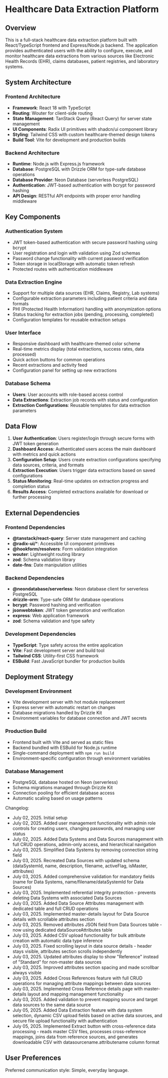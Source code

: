 # Healthcare Data Extraction Platform

## Overview

This is a full-stack healthcare data extraction platform built with React/TypeScript frontend and Express/Node.js backend. The application provides authenticated users with the ability to configure, execute, and monitor healthcare data extractions from various sources like Electronic Health Records (EHR), claims databases, patient registries, and laboratory systems.

## System Architecture

### Frontend Architecture
- **Framework**: React 18 with TypeScript
- **Routing**: Wouter for client-side routing
- **State Management**: TanStack Query (React Query) for server state management
- **UI Components**: Radix UI primitives with shadcn/ui component library
- **Styling**: Tailwind CSS with custom healthcare-themed design tokens
- **Build Tool**: Vite for development and production builds

### Backend Architecture
- **Runtime**: Node.js with Express.js framework
- **Database**: PostgreSQL with Drizzle ORM for type-safe database operations
- **Database Provider**: Neon Database (serverless PostgreSQL)
- **Authentication**: JWT-based authentication with bcrypt for password hashing
- **API Design**: RESTful API endpoints with proper error handling middleware

## Key Components

### Authentication System
- JWT token-based authentication with secure password hashing using bcrypt
- User registration and login with validation using Zod schemas
- Password change functionality with current password verification
- Token storage in localStorage with automatic token refresh
- Protected routes with authentication middleware

### Data Extraction Engine
- Support for multiple data sources (EHR, Claims, Registry, Lab systems)
- Configurable extraction parameters including patient criteria and data formats
- PHI (Protected Health Information) handling with anonymization options
- Status tracking for extraction jobs (pending, processing, completed)
- Configuration templates for reusable extraction setups

### User Interface
- Responsive dashboard with healthcare-themed color scheme
- Real-time metrics display (total extractions, success rates, data processed)
- Quick action buttons for common operations
- Recent extractions and activity feed
- Configuration panel for setting up new extractions

### Database Schema
- **Users**: User accounts with role-based access control
- **Data Extractions**: Extraction job records with status and configuration
- **Extraction Configurations**: Reusable templates for data extraction parameters

## Data Flow

1. **User Authentication**: Users register/login through secure forms with JWT token generation
2. **Dashboard Access**: Authenticated users access the main dashboard with metrics and quick actions
3. **Configuration Setup**: Users create extraction configurations specifying data sources, criteria, and formats
4. **Extraction Execution**: Users trigger data extractions based on saved configurations
5. **Status Monitoring**: Real-time updates on extraction progress and completion status
6. **Results Access**: Completed extractions available for download or further processing

## External Dependencies

### Frontend Dependencies
- **@tanstack/react-query**: Server state management and caching
- **@radix-ui/***: Accessible UI component primitives
- **@hookform/resolvers**: Form validation integration
- **wouter**: Lightweight routing library
- **zod**: Schema validation library
- **date-fns**: Date manipulation utilities

### Backend Dependencies
- **@neondatabase/serverless**: Neon database client for serverless PostgreSQL
- **drizzle-orm**: Type-safe ORM for database operations
- **bcrypt**: Password hashing and verification
- **jsonwebtoken**: JWT token generation and verification
- **express**: Web application framework
- **zod**: Schema validation and type safety

### Development Dependencies
- **TypeScript**: Type safety across the entire application
- **Vite**: Fast development server and build tool
- **Tailwind CSS**: Utility-first CSS framework
- **ESBuild**: Fast JavaScript bundler for production builds

## Deployment Strategy

### Development Environment
- Vite development server with hot module replacement
- Express server with automatic restart on changes
- Database migrations handled by Drizzle Kit
- Environment variables for database connection and JWT secrets

### Production Build
- Frontend built with Vite and served as static files
- Backend bundled with ESBuild for Node.js runtime
- Single-command deployment with `npm run build`
- Environment-specific configuration through environment variables

### Database Management
- PostgreSQL database hosted on Neon (serverless)
- Schema migrations managed through Drizzle Kit
- Connection pooling for efficient database access
- Automatic scaling based on usage patterns

Changelog:
- July 02, 2025. Initial setup
- July 02, 2025. Added user management functionality with admin role controls for creating users, changing passwords, and managing user status
- July 02, 2025. Added Data Systems and Data Sources management with full CRUD operations, admin-only access, and hierarchical navigation
- July 03, 2025. Simplified Data Systems by removing connection string field
- July 03, 2025. Recreated Data Sources with updated schema (dataSystemId, name, description, filename, activeFlag, isMaster, attributes)
- July 03, 2025. Added comprehensive validation for mandatory fields (name for Data Systems, name/filename/dataSystemId for Data Sources)
- July 03, 2025. Implemented referential integrity protection - prevents deleting Data Systems with associated Data Sources
- July 03, 2025. Added Data Source Attributes management with dedicated table and full CRUD operations
- July 03, 2025. Implemented master-details layout for Data Source details with scrollable attributes section
- July 03, 2025. Removed attributes JSON field from Data Sources table - now using dedicated dataSourceAttributes table
- July 03, 2025. Added CSV upload functionality for bulk attribute creation with automatic data type inference
- July 03, 2025. Fixed scrolling layout in data source details - header stays visible, attributes section scrolls independently
- July 03, 2025. Updated attributes display to show "Reference" instead of "Standard" for non-master data sources
- July 03, 2025. Improved attributes section spacing and made scrollbar always visible
- July 03, 2025. Added Cross References feature with full CRUD operations for managing attribute mappings between data sources
- July 03, 2025. Implemented Cross Reference details page with master-details layout and mapping management functionality
- July 03, 2025. Added validation to prevent mapping source and target data sources to the same data source
- July 05, 2025. Added Data Extraction feature with data system selection, dynamic CSV upload fields based on active data sources, and secure file upload functionality with authentication
- July 05, 2025. Implemented Extract button with cross-reference data processing - reads master CSV files, processes cross-reference mappings, joins data from reference sources, and generates downloadable CSV with datasourcename.attributename column format

## User Preferences

Preferred communication style: Simple, everyday language.